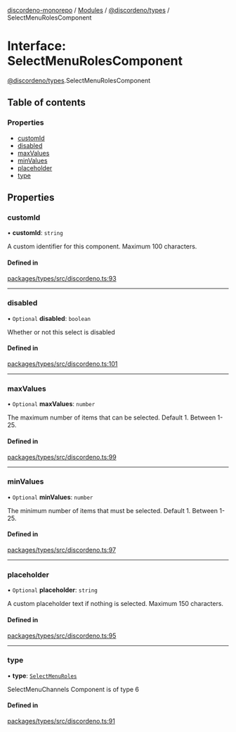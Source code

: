 [discordeno-monorepo](../README.md) / [Modules](../modules.md) / [@discordeno/types](../modules/discordeno_types.md) / SelectMenuRolesComponent

# Interface: SelectMenuRolesComponent

[@discordeno/types](../modules/discordeno_types.md).SelectMenuRolesComponent

## Table of contents

### Properties

- [customId](discordeno_types.SelectMenuRolesComponent.md#customid)
- [disabled](discordeno_types.SelectMenuRolesComponent.md#disabled)
- [maxValues](discordeno_types.SelectMenuRolesComponent.md#maxvalues)
- [minValues](discordeno_types.SelectMenuRolesComponent.md#minvalues)
- [placeholder](discordeno_types.SelectMenuRolesComponent.md#placeholder)
- [type](discordeno_types.SelectMenuRolesComponent.md#type)

## Properties

### customId

• **customId**: `string`

A custom identifier for this component. Maximum 100 characters.

#### Defined in

[packages/types/src/discordeno.ts:93](https://github.com/deepsarda/discordeno/blob/c6dc30bb/packages/types/src/discordeno.ts#L93)

---

### disabled

• `Optional` **disabled**: `boolean`

Whether or not this select is disabled

#### Defined in

[packages/types/src/discordeno.ts:101](https://github.com/deepsarda/discordeno/blob/c6dc30bb/packages/types/src/discordeno.ts#L101)

---

### maxValues

• `Optional` **maxValues**: `number`

The maximum number of items that can be selected. Default 1. Between 1-25.

#### Defined in

[packages/types/src/discordeno.ts:99](https://github.com/deepsarda/discordeno/blob/c6dc30bb/packages/types/src/discordeno.ts#L99)

---

### minValues

• `Optional` **minValues**: `number`

The minimum number of items that must be selected. Default 1. Between 1-25.

#### Defined in

[packages/types/src/discordeno.ts:97](https://github.com/deepsarda/discordeno/blob/c6dc30bb/packages/types/src/discordeno.ts#L97)

---

### placeholder

• `Optional` **placeholder**: `string`

A custom placeholder text if nothing is selected. Maximum 150 characters.

#### Defined in

[packages/types/src/discordeno.ts:95](https://github.com/deepsarda/discordeno/blob/c6dc30bb/packages/types/src/discordeno.ts#L95)

---

### type

• **type**: [`SelectMenuRoles`](../enums/discordeno_types.MessageComponentTypes.md#selectmenuroles)

SelectMenuChannels Component is of type 6

#### Defined in

[packages/types/src/discordeno.ts:91](https://github.com/deepsarda/discordeno/blob/c6dc30bb/packages/types/src/discordeno.ts#L91)
